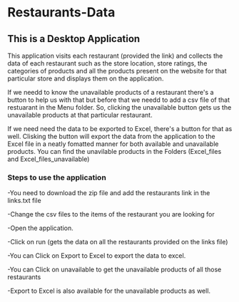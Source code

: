 <h1>Restaurants-Data</h1>

<h2>This is a Desktop Application</h2>
This application visits each restaurant (provided the link) and collects the data of each restaurant such as the store location, store ratings, the categories of products and all the products present on the website for that particular store and displays them on the application.

If we needd to know the unavailable products of a restaurant there's a button to help us with that but before that we needd to add a csv file of that restuarant in the 
Menu folder. So, clicking the unavailable button gets us the unavailable products at that particular restaurant.

If we need need the data to be exported to Excel, there's a button for that as well. Clisking the button will export the data from the application to the Excel file in a
neatly fomatted manner for both available and unavailable products. You can find the unavilable products in the Folders (Excel_files and Excel_files_unavailable)

<h3>Steps to use the application</h3>

-You need to download the zip file and add the restaurants link in the links.txt file

-Change the csv files to the items of the restaurant you are looking for

-Open the application.

-Click on run (gets the data on all the restaurants provided on the links file)

-You can Click on Export to Excel to export the data to excel.

-You can Click on unavailable to get the unavailable products of all those restaurants

-Export to Excel is also available for the unavailable products as well.
